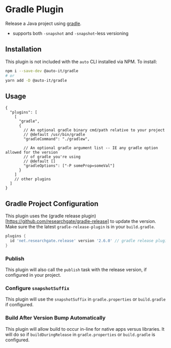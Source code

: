 # Gradle Plugin

Release a Java project using [gradle](https://gradle.org/).

- supports both `-snapshot` and `-snapshot`-less versioning

## Installation

This plugin is not included with the `auto` CLI installed via NPM. To install:

```sh
npm i --save-dev @auto-it/gradle
# or
yarn add -D @auto-it/gradle
```

## Usage

```jsonc
{
  "plugins": [
    [
      "gradle",
      {
        // An optional gradle binary cmd/path relative to your project
        // @default /usr/bin/gradle
        "gradleCommand": "./gradlew",

        // An optional gradle argument list -- IE any gradle option allowed for the version
        // of gradle you're using
        // @default []
        "gradleOptions": ["-P someProp=someVal"]
      }
    ]
    // other plugins
  ]
}
```

## Gradle Project Configuration

This plugin uses the (gradle release plugin)[https://github.com/researchgate/gradle-release] to update the version. Make sure the the latest `gradle-release-plugin` is in your `build.gradle`.

```groovy
plugins {
  id 'net.researchgate.release' version '2.6.0' // gradle release plugin
}
```

### Publish

This plugin will also call the `publish` task with the release version, if configured in your project.

### Configure `snapshotSuffix`

This plugin will use the `snapshotSuffix` in `gradle.properties` or `build.gradle` if configured.

### Build After Version Bump Automatically

This plugin will allow build to occur in-line for native apps versus libraries.  It
will do so if `buildDuringRelease` in `gradle.properties` or `build.gradle` is configured.